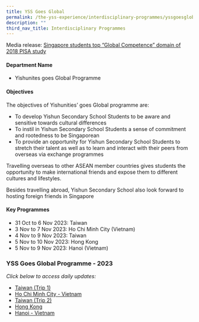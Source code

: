 ```yaml
---
title: YSS Goes Global
permalink: /the-yss-experience/interdisciplinary-programmes/yssgoesglobal/
description: ""
third_nav_title: Interdisciplinary Programmes
---
```

Media release: [Singapore students top “Global Competence” domain of 2018 PISA study](/accolades/school/)

#### Department Name

*   Yishunites goes Global Programme 

#### Objectives

The objectives of Yishunities’ goes Global programme are:

*   To develop Yishun Secondary School Students to be aware and sensitive towards cultural differences
*   To instil in Yishun Secondary School Students a sense of commitment and rootedness to be Singaporean
*   To provide an opportunity for Yishun Secondary School Students to stretch their talent as well as to learn and interact with their peers from overseas via exchange programmes


Travelling overseas to other ASEAN member countries gives students the opportunity to make international friends and expose them to different cultures and lifestyles.


Besides travelling abroad, Yishun Secondary School also look forward to hosting foreign friends in Singapore


#### Key Programmes

* 31 Oct to 6 Nov 2023: Taiwan
* 3 Nov to 7 Nov 2023: Ho Chi Minh City (Vietnam)
* 4 Nov to 9 Nov 2023: Taiwan
* 5 Nov to 10 Nov 2023: Hong Kong
* 5 Nov to 9 Nov 2023: Hanoi (Vietnam)

### YSS Goes Global Programme - 2023
*Click below to access daily updates:*

* [Taiwan (Trip 1)](/taiwan1/)
* [Ho Chi Minh City - Vietnam](/vietnam/)
* [Taiwan (Trip 2)](/taiwan2/)
* [Hong Kong](/hongkong/)
* [Hanoi - Vietnam](/hanoi/)
